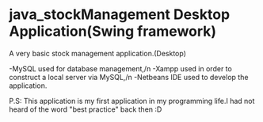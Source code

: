 # java_stockManagement Desktop Application(Swing framework)
A very basic stock management application.(Desktop)

-MySQL used for database management,/n
-Xampp used in order to construct a local server via MySQL,/n
-Netbeans IDE used to develop the application.

P.S: This application is my first application in my programming life.I had not heard of the word "best practice" back then :D
